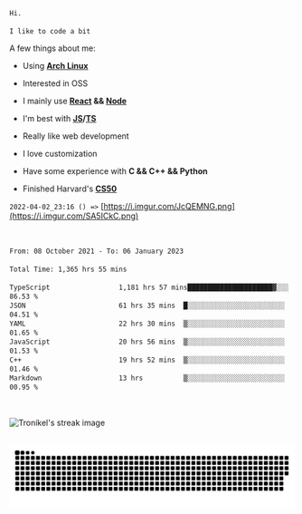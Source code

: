 ```
Hi.

I like to code a bit
```

A few things about me:

-   Using **[Arch Linux](https://archlinux.org/)**

-   Interested in OSS

-   I mainly use **[React](https://reactjs.org/) && [Node](https://nodejs.org/en/)**

-   I'm best with **[JS](https://www.javascript.com/)/[TS](https://www.typescriptlang.org/)**

-   Really like web development

-   I love customization

-   Have some experience with **C && C++ && Python**

-   Finished Harvard's **[CS50](https://cs50.harvard.edu)**

`2022-04-02_23:16 () =>` [https://i.imgur.com/JcQEMNG.png](https://i.imgur.com/SA5ICkC.png)

<br>

<!--START_SECTION:waka-->

```text
From: 08 October 2021 - To: 06 January 2023

Total Time: 1,365 hrs 55 mins

TypeScript                 1,181 hrs 57 mins█████████████████████▓░░░   86.53 %
JSON                       61 hrs 35 mins  █░░░░░░░░░░░░░░░░░░░░░░░░   04.51 %
YAML                       22 hrs 30 mins  ▒░░░░░░░░░░░░░░░░░░░░░░░░   01.65 %
JavaScript                 20 hrs 56 mins  ▒░░░░░░░░░░░░░░░░░░░░░░░░   01.53 %
C++                        19 hrs 52 mins  ▒░░░░░░░░░░░░░░░░░░░░░░░░   01.46 %
Markdown                   13 hrs          ▒░░░░░░░░░░░░░░░░░░░░░░░░   00.95 %
```

<!--END_SECTION:waka-->

<br>

<p><img align="center" src="https://github-readme-streak-stats.herokuapp.com/?user=Tronikelis&theme=dark" alt="Tronikel's streak image" /></p>

<br>

<img title="" src="https://raw.githubusercontent.com/Tronikelis/Tronikelis/output/github-contribution-grid-snake.svg" alt="very cool snake thingey" data-align="left">
